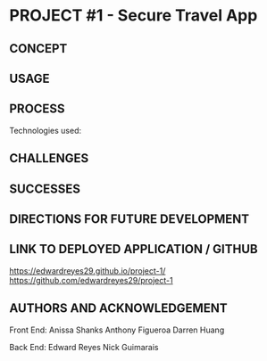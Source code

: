 
# PROJECT #1 - Secure Travel App

## CONCEPT


## USAGE

## PROCESS

Technologies used:  

## CHALLENGES

## SUCCESSES

## DIRECTIONS FOR FUTURE DEVELOPMENT

## LINK TO DEPLOYED APPLICATION / GITHUB

https://edwardreyes29.github.io/project-1/
https://github.com/edwardreyes29/project-1

## AUTHORS AND ACKNOWLEDGEMENT

  Front End:  Anissa Shanks
              Anthony Figueroa
              Darren Huang

  Back End:   Edward Reyes
              Nick Guimarais
